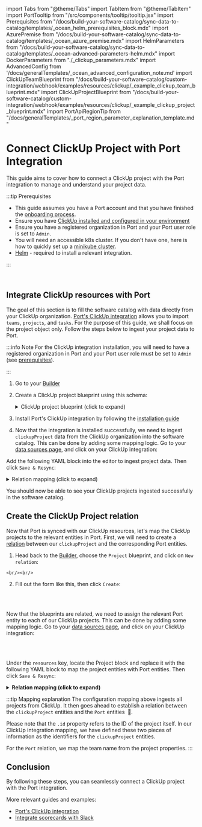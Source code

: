 import Tabs from "@theme/Tabs"
import TabItem from "@theme/TabItem"
import PortTooltip from "/src/components/tooltip/tooltip.jsx"
import Prerequisites from "/docs/build-your-software-catalog/sync-data-to-catalog/templates/_ocean_helm_prerequisites_block.mdx"
import AzurePremise from "/docs/build-your-software-catalog/sync-data-to-catalog/templates/_ocean_azure_premise.mdx"
import HelmParameters from "/docs/build-your-software-catalog/sync-data-to-catalog/templates/_ocean-advanced-parameters-helm.mdx"
import DockerParameters from "./_clickup_parameters.mdx"
import AdvancedConfig from '/docs/generalTemplates/_ocean_advanced_configuration_note.md'
import ClickUpTeamBlueprint from "/docs/build-your-software-catalog/custom-integration/webhook/examples/resources/clickup/_example_clickup_team_blueprint.mdx"
import ClickUpProjectBlueprint from "/docs/build-your-software-catalog/custom-integration/webhook/examples/resources/clickup/_example_clickup_project_blueprint.mdx"
import PortApiRegionTip from "/docs/generalTemplates/_port_region_parameter_explanation_template.md"

# Connect ClickUp Project with Port Integration

This guide aims to cover how to connect a ClickUp project with the Port integration to manage and understand your project data.

:::tip Prerequisites
- This guide assumes you have a Port account and that you have finished the [onboarding process](/quickstart).
- Ensure you have [ClickUp installed and configured in your environment](https://docs.getport.io/build-your-software-catalog/sync-data-to-catalog/project-management/clickup/)
- Ensure you have a registered organization in Port and your Port user role is set to `Admin`.
- You will need an accessible k8s cluster. If you don't have one, here is how to quickly set up a [minikube cluster](https://minikube.sigs.k8s.io/docs/start/).
- [Helm](https://helm.sh/docs/intro/install/) - required to install a relevant integration.

:::

<br/>

## Integrate ClickUp resources with Port

The goal of this section is to fill the software catalog with data directly from your ClickUp organization. [Port's ClickUp integration](https://docs.getport.io/build-your-software-catalog/sync-data-to-catalog/project-management/clickup/) allows you to import `teams`, `projects`, and `tasks`. For the purpose of this guide, we shall focus on the project object only. Follow the steps below to ingest your project data to Port.

:::info Note
For the ClickUp integration installation, you will need to have a registered organization in Port and your Port user role must be set to `Admin` (see [prerequisites](#connect-clickup-project-with-port-integration)).

:::

1. Go to your [Builder](https://app.getport.io/settings/data-model)

2. Create a ClickUp project <PortTooltip id="blueprint">blueprint</PortTooltip> using this schema:
    <details>
    <summary>ClickUp project blueprint (click to expand)</summary>
    
    ```json showLineNumbers
    {
      "identifier": "clickupProject",
      "title": "Project",
      "icon": "ClickUp",
      "schema": {
        "properties": {
          "name": {
            "title": "Name",
            "type": "string"
          },
          "status": {
            "title": "Status",
            "type": "string"
          },
          "createdAt": {
            "title": "Created At",
            "type": "string",
            "format": "date-time"
          },
          "updatedAt": {
            "title": "Updated At",
            "type": "string",
            "format": "date-time"
          },
          "link": {
            "type": "string",
            "format": "url"
          }
        },
        "required": []
      },
      "mirrorProperties": {},
      "calculationProperties": {},
      "aggregationProperties": {},
      "relations": {}
    }
    ```
    
    </details>

3. Install Port's ClickUp integration by following the [installation guide](https://docs.getport.io/build-your-software-catalog/sync-data-to-catalog/project-management/clickup/installation)

4. Now that the integration is installed successfully, we need to ingest `clickupProject` data from the ClickUp organization into the software catalog. This can be done by adding some mapping logic. Go to your [data sources page](https://app.getport.io/settings/data-sources), and click on your ClickUp integration:

[//]: # (@todo -> add images for better explanation)

Add the following YAML block into the editor to ingest project data. Then click `Save & Resync`:

<details>
<summary>Relation mapping (click to expand)</summary>

```yaml showLineNumbers
resources:
  - kind: project
    selector:
      query: "true"
    port:
      entity:
        mappings:
          identifier: ".id"
          title: ".name"
          blueprint: '"clickupProject"'
          properties:
            name: ".name"
            status: ".status"
            createdAt: ".date_created"
            updatedAt: ".date_updated"
            link: ".url"
```

</details>

You should now be able to see your ClickUp projects ingested successfully in the software catalog.

## Create the ClickUp Project relation

Now that Port is synced with our ClickUp resources, let's map the ClickUp projects to the relevant entities in Port.
First, we will need to create a [relation](/build-your-software-catalog/customize-integrations/configure-data-model/relate-blueprints/relate-blueprints.md) between our `clickupProject` and the corresponding Port entities.

1. Head back to the [Builder](https://app.getport.io/settings/data-model), choose the `Project` <PortTooltip id="blueprint">blueprint</PortTooltip>, and click on `New relation`:

[//]: # (    @todo -> add images for better explanation)
    
    <br/><br/>

2. Fill out the form like this, then click `Create`:

[//]: # (@todo -> add images for better explanation)

<br/><br/>

Now that the <PortTooltip id="blueprint">blueprints</PortTooltip> are related, we need to assign the relevant Port entity to each of our ClickUp projects. This can be done by adding some mapping logic. Go to your [data sources page](https://app.getport.io/settings/data-sources), and click on your ClickUp integration:

[//]: # (@todo -> add images for better explanation)

<br/><br/>

Under the `resources` key, locate the Project block and replace it with the following YAML block to map the project entities with Port entities. Then click `Save & Resync`:

<details>
<summary><b>Relation mapping (click to expand)</b></summary>

```yaml showLineNumbers
- kind: project
  selector:
    query: "true"
  port:
    entity:
      mappings:
        identifier: .id
        title: .name
        blueprint: '"clickupProject"'
        properties:
          name: .name
          status: .status
          createdAt: .date_created
          updatedAt: .date_updated
          link: .url
        relations:
          team: .team.name
```

</details>

:::tip Mapping explanation
The configuration mapping above ingests all projects from ClickUp. It then goes ahead to establish a relation between the `clickupProject` entities and the `Port` entities &nbsp;🎉.

Please note that the `.id` property refers to the ID of the project itself. In our ClickUp integration mapping, we have defined these two pieces of information as the identifiers for the `clickupProject` entities.

For the `Port` relation, we map the team name from the project properties.
:::

[//]: # (@todo -> add images for better explanation)

## Conclusion

By following these steps, you can seamlessly connect a ClickUp project with the Port integration.

More relevant guides and examples:

- [Port's ClickUp integration](https://docs.getport.io/build-your-software-catalog/sync-data-to-catalog/project-management/clickup/)
- [Integrate scorecards with Slack](https://docs.getport.io/promote-scorecards/manage-using-3rd-party-apps/slack)
